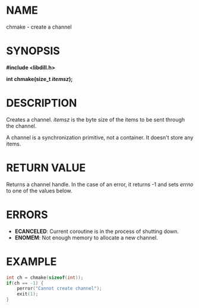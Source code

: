 # NAME

chmake - create a channel

# SYNOPSIS

**#include &lt;libdill.h>**

**int chmake(size_t **_itemsz_**);**

# DESCRIPTION

Creates a channel. _itemsz_ is the byte size of the items to be sent through the channel.

A channel is a synchronization primitive, not a container. It doesn't store any items.

# RETURN VALUE

Returns a channel handle. In the case of an error, it returns -1 and sets _errno_ to one of the values below.

# ERRORS

* **ECANCELED**: Current coroutine is in the process of shutting down.
* **ENOMEM**: Not enough memory to allocate a new channel.

# EXAMPLE

```c
int ch = chmake(sizeof(int));
if(ch == -1) {
    perror("Cannot create channel");
    exit(1);
}
```

